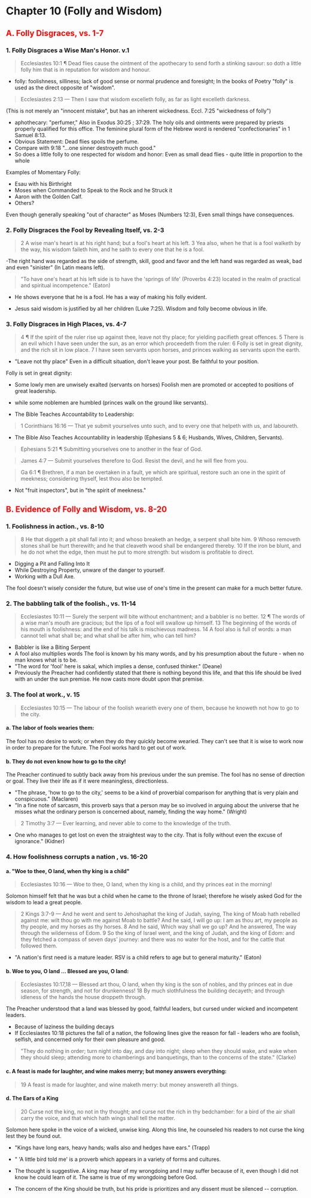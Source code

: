 <style>h2 {color: red; font-weight: bold;} body {max-width: 800px;}</style>

# Chapter 10 (Folly and Wisdom)

## A. Folly Disgraces, vs. 1-7

### 1. Folly Disgraces a Wise Man's Honor. v.1

> Ecclesiastes 10:1 ¶ Dead flies cause the ointment of the apothecary to send forth a stinking savour: so doth a little folly him that is in reputation for wisdom and honour. 

- folly: foolishness, silliness;  lack of good sense or normal prudence and foresight; In the books of Poetry "folly" is used as the direct opposite of "wisdom". 

> Ecclesiastes 2:13 &mdash; Then I saw that wisdom excelleth folly, as far as light excelleth darkness.

(This is not merely an "innocent mistake", but has an inherent wickedness. Eccl. 7:25 "wickedness of folly")

- aphothecary: "perfumer," Also in Exodus 30:25 ; 37:29. The holy oils and ointments were prepared by priests properly qualified for this office. The feminine plural form of the Hebrew word is rendered "confectionaries" in 1 Samuel 8:13.
- Obvious Statement: Dead flies spoils the perfume.
- Compare with 9:18 "...one sinner destroyeth much good."
- So does a little folly to one respected for wisdom and honor: Even as small dead flies - quite little in proportion to the whole 

Examples of Momentary Folly:
- Esau with his Birthright
- Moses when Commanded to Speak to the Rock and he Struck it
- Aaron with the Golden Calf.
- Others?

Even though generally speaking "out of character" as Moses (Numbers 12:3), Even small things have consequences.

### 2. Folly Disgraces the Fool by Revealing Itself, vs. 2-3

> 2 A wise man's heart is at his right hand; but a fool's heart at his left. 3 Yea also, when he that is a fool walketh by the way, his wisdom faileth him, and he saith to every one that he is a fool.

-The right hand was regarded as the side of strength, skill, good and favor and the left hand was regarded as weak, bad and even "sinister" (In Latin means left).

>  "To have one's heart at his left side is to have the 'springs of life' (Proverbs 4:23) located in the realm of practical and spiritual incompetence." (Eaton)

- He shows everyone that he is a fool. He has a way of making his folly evident. 

- Jesus said wisdom is justified by all her children (Luke 7:25). Wisdom and folly become obvious in life.

### 3. Folly Disgraces in High Places, vs. 4-7

> 4 ¶ If the spirit of the ruler rise up against thee, leave not thy place; for yielding pacifieth great offences. 5 There is an evil which I have seen under the sun, as an error which proceedeth from the ruler: 6 Folly is set in great dignity, and the rich sit in low place. 7 I have seen servants upon horses, and princes walking as servants upon the earth. 

- "Leave not thy place" Even in a difficult situation, don't leave your post. Be faithful to your position.

Folly is set in great dignity:
- Some lowly men are unwisely exalted (servants on horses) Foolish men are promoted or accepted to positions of great leadership. 
-  while some noblemen are humbled (princes walk on the ground like servants).

- The Bible Teaches Accountability to Leadership:

> 1 Corinthians 16:16 &mdash; That ye submit yourselves unto such, and to every one that helpeth with us, and laboureth.

- The Bible Also Teaches Accountability in leadership (Ephesians 5 & 6; Husbands, Wives, Children, Servants).

> Ephesians 5:21 ¶ Submitting yourselves one to another in the fear of God.

<!-- -->

>  James 4:7 &mdash; Submit yourselves therefore to God. Resist the devil, and he will flee from you.

>  Ga 6:1 ¶ Brethren, if a man be overtaken in a fault, ye which are spiritual, restore such an one in the spirit of meekness; considering thyself, lest thou also be tempted. 

- Not "fruit inspectors", but in "the spirit of meekness."

## B. Evidence of Folly and Wisdom, vs. 8-20

### 1. Foolishness in action., vs. 8-10

> 8 He that diggeth a pit shall fall into it; and whoso breaketh an hedge, a serpent shall bite him. 9 Whoso removeth stones shall be hurt therewith; and he that cleaveth wood shall be endangered thereby. 10 If the iron be blunt, and he do not whet the edge, then must he put to more strength: but wisdom is profitable to direct. 

- Digging a Pit and Falling Into It
- While Destroying Property, unware of the danger to yourself.
- Working with a Dull Axe.

The fool doesn't wisely consider the future, but wise use of one's time in the present can make for a much better future.

### 2. The babbling talk of the foolish., vs. 11-14

> Ecclesiastes 10:11 &mdash; Surely the serpent will bite without enchantment; and a babbler is no better.  12 ¶ The words of a wise man's mouth are gracious; but the lips of a fool will swallow up himself. 13 The beginning of the words of his mouth is foolishness: and the end of his talk is mischievous madness. 14 A fool also is full of words: a man cannot tell what shall be; and what shall be after him, who can tell him?

- Babbler is like a Biting Serpent
- A fool also multiplies words The fool is known by his many words, and by his presumption about the future - when no man knows what is to be.
- "The word for 'fool' here is sakal, which implies a dense, confused thinker." (Deane)
- Previously the Preacher had confidently stated that there is nothing beyond this life, and that this life should be lived with an under the sun premise. He now casts more doubt upon that premise.

### 3. The fool at work., v. 15

> Ecclesiastes 10:15 &mdash; The labour of the foolish wearieth every one of them, because he knoweth not how to go to the city.

#### a. The labor of fools wearies them: 

The fool has no desire to work; or when they do they quickly become wearied. They can't see that it is wise to work now in order to prepare for the future. The Fool works hard to get out of work.

#### b. They do not even know how to go to the city! 

The Preacher continued to subtly back away from his previous under the sun premise. The fool has no sense of direction or goal. They live their life as if it were meaningless, directionless.

- "The phrase, 'how to go to the city,' seems to be a kind of proverbial comparison for anything that is very plain and conspicuous." (Maclaren)
- "In a fine note of sarcasm, this proverb says that a person may be so involved in arguing about the universe that he misses what the ordinary person is concerned about, namely, finding the way home." (Wright)

> 2 Timothy 3:7 &mdash; Ever learning, and never able to come to the knowledge of the truth.

-  One who manages to get lost on even the straightest way to the city. That is folly without even the excuse of ignorance." (Kidner)

### 4. How foolishness corrupts a nation , vs. 16-20

#### a. "Woe to thee, O land, when thy king is a child" 

> Ecclesiastes 10:16 &mdash; Woe to thee, O land, when thy king is a child, and thy princes eat in the morning! 

Solomon himself felt that he was but a child when he came to the throne of Israel; therefore he wisely asked God for the wisdom to lead a great people.

> 2 Kings 3:7-9 &mdash; And he went and sent to Jehoshaphat the king of Judah, saying, The king of Moab hath rebelled against me: wilt thou go with me against Moab to battle? And he said, I will go up: I am as thou art, my people as thy people, and my horses as thy horses. 8 And he said, Which way shall we go up? And he answered, The way through the wilderness of Edom. 9 So the king of Israel went, and the king of Judah, and the king of Edom: and they fetched a compass of seven days' journey: and there was no water for the host, and for the cattle that followed them.

- "A nation's first need is a mature leader. RSV is a child refers to age but to general maturity." (Eaton)

#### b. Woe to you, O land ... Blessed are you, O land: 

> Ecclesiastes 10:17,18 &mdash; Blessed art thou, O land, when thy king is the son of nobles, and thy princes eat in due season, for strength, and not for drunkenness! 18 By much slothfulness the building decayeth; and through idleness of the hands the house droppeth through. 

The Preacher understood that a land was blessed by good, faithful leaders, but cursed under wicked and incompetent leaders.

- Because of laziness the building decays
- If Ecclesiastes 10:18 pictures the fall of a nation, the following lines give the reason for fall - leaders who are foolish, selfish, and concerned only for their own pleasure and good.

> "They do nothing in order; turn night into day, and day into night; sleep when they should wake, and wake when they should sleep; attending more to chamberings and banquetings, than to the concerns of the state." (Clarke)

#### c. A feast is made for laughter, and wine makes merry; but money answers everything: 

> 19 A feast is made for laughter, and wine maketh merry: but money answereth all things. 

#### d. The Ears of a King 

> 20 Curse not the king, no not in thy thought; and curse not the rich in thy bedchamber: for a bird of the air shall carry the voice, and that which hath wings shall tell the matter.

Solomon here spoke in the voice of a wicked, unwise king. Along this line, he counseled his readers to not curse the king lest they be found out.

- "Kings have long ears, heavy hands; walls also and hedges have ears." (Trapp)

- " 'A little bird told me' is a proverb which appears in a variety of forms and cultures.

- The thought is suggestive. A king may hear of my wrongdoing and I may suffer because of it, even though I did not know he could learn of it. The same is true of my wrongdoing before God.
- The concern of the King should be truth, but his pride is prioritizes and any dissent must be silenced -- corruption.
